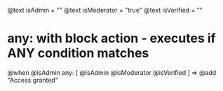 @text isAdmin = ""
@text isModerator = "true"
@text isVerified = ""

# any: with block action - executes if ANY condition matches
@when @isAdmin any: [
  @isAdmin
  @isModerator
  @isVerified
] => @add "Access granted"